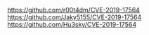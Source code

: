 https://github.com/r00t4dm/CVE-2019-17564
https://github.com/Jaky5155/CVE-2019-17564
https://github.com/Hu3sky/CVE-2019-17564